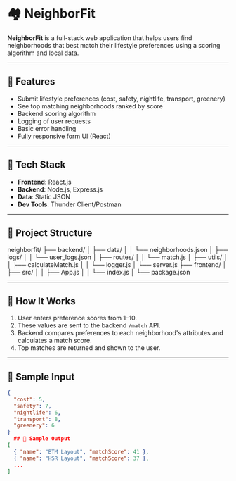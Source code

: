 # 🏘️ NeighborFit

**NeighborFit** is a full-stack web application that helps users find neighborhoods that best match their lifestyle preferences using a scoring algorithm and local data.

---

## 🌟 Features

- Submit lifestyle preferences (cost, safety, nightlife, transport, greenery)
- See top matching neighborhoods ranked by score
- Backend scoring algorithm
- Logging of user requests
- Basic error handling
- Fully responsive form UI (React)

---

## 🚀 Tech Stack

- **Frontend**: React.js
- **Backend**: Node.js, Express.js
- **Data**: Static JSON
- **Dev Tools**: Thunder Client/Postman

---

## 📂 Project Structure

neighborfit/
├── backend/
│ ├── data/
│ │ └── neighborhoods.json
│ ├── logs/
│ │ └── user_logs.json
│ ├── routes/
│ │ └── match.js
│ ├── utils/
│ │ ├── calculateMatch.js
│ │ └── logger.js
│ └── server.js
├── frontend/
│ ├── src/
│ │ ├── App.js
│ │ └── index.js
│ └── package.json

---

## 🔁 How It Works

1. User enters preference scores from 1–10.
2. These values are sent to the backend `/match` API.
3. Backend compares preferences to each neighborhood's attributes and calculates a match score.
4. Top matches are returned and shown to the user.

---

## 📝 Sample Input

```json
{
  "cost": 5,
  "safety": 7,
  "nightlife": 6,
  "transport": 8,
  "greenery": 6
}
  ## 📝 Sample Output
[
  { "name": "BTM Layout", "matchScore": 41 },
  { "name": "HSR Layout", "matchScore": 37 },
  ...
]
